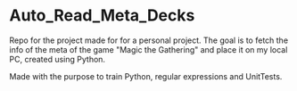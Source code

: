 # Auto_Read_Meta_Decks

Repo for the project made for for a personal project. The goal is to fetch the info of the meta of the game "Magic the Gathering" and place it on my local PC, created using Python.

Made with the purpose to train Python, regular expressions and UnitTests.
